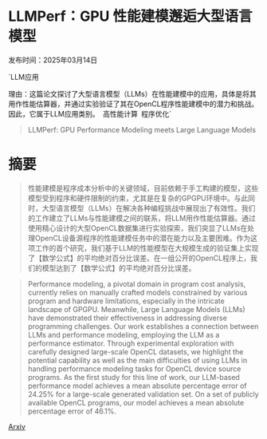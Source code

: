 # LLMPerf：GPU 性能建模邂逅大型语言模型

发布时间：2025年03月14日

`LLM应用

理由：这篇论文探讨了大型语言模型（LLMs）在性能建模中的应用，具体是将其用作性能估算器，并通过实验验证了其在OpenCL程序性能建模中的潜力和挑战。因此，它属于LLM应用类别。` `高性能计算` `程序优化`

> LLMPerf: GPU Performance Modeling meets Large Language Models

# 摘要

> 性能建模是程序成本分析中的关键领域，目前依赖于手工构建的模型，这些模型受到程序和硬件限制的约束，尤其是在复杂的GPGPU环境中。与此同时，大型语言模型（LLMs）在解决各种编程挑战中展现出了有效性。我们的工作建立了LLMs与性能建模之间的联系，将LLM用作性能估算器。通过使用精心设计的大型OpenCL数据集进行实验探索，我们突显了LLMs在处理OpenCL设备源程序的性能建模任务中的潜在能力以及主要困难。作为这项工作的首个研究，我们基于LLM的性能模型在大规模生成的验证集上实现了【数学公式】的平均绝对百分比误差。在一组公开的OpenCL程序上，我们的模型达到了【数学公式】的平均绝对百分比误差。

> Performance modeling, a pivotal domain in program cost analysis, currently relies on manually crafted models constrained by various program and hardware limitations, especially in the intricate landscape of GPGPU. Meanwhile, Large Language Models (LLMs) have demonstrated their effectiveness in addressing diverse programming challenges. Our work establishes a connection between LLMs and performance modeling, employing the LLM as a performance estimator. Through experimental exploration with carefully designed large-scale OpenCL datasets, we highlight the potential capability as well as the main difficulties of using LLMs in handling performance modeling tasks for OpenCL device source programs. As the first study for this line of work, our LLM-based performance model achieves a mean absolute percentage error of $24.25\%$ for a large-scale generated validation set. On a set of publicly available OpenCL programs, our model achieves a mean absolute percentage error of $46.1\%$.

[Arxiv](https://arxiv.org/abs/2503.11244)